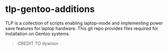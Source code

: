 tlp-gentoo-additions
====================

TLP is a collection of scripts enabling laptop-mode and implementing power save features for laptop hardware. This git repo provides files required for installation on Gentoo systems.

> CREDIT TO dywisor 
